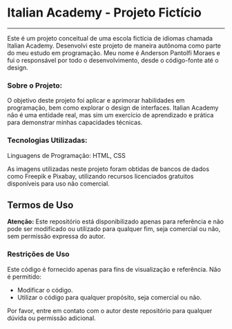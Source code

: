 # Italian Academy - Projeto Fictício
---

Este é um projeto conceitual de uma escola fictícia de idiomas chamada Italian Academy. Desenvolvi este projeto de maneira autônoma como parte do meu estudo em programação. Meu nome é Anderson Pantolfi Moraes e fui o responsável por todo o desenvolvimento, desde o código-fonte até o design.

### Sobre o Projeto:

O objetivo deste projeto foi aplicar e aprimorar habilidades em programação, bem como explorar o design de interfaces. Italian Academy não é uma entidade real, mas sim um exercício de aprendizado e prática para demonstrar minhas capacidades técnicas.

### Tecnologias Utilizadas:

Linguagens de Programação: HTML, CSS

As imagens utilizadas neste projeto foram obtidas de bancos de dados como Freepik e Pixabay, utilizando recursos licenciados gratuitos disponíveis para uso não comercial.

## Termos de Uso

**Atenção:** Este repositório está disponibilizado apenas para referência e não pode ser modificado ou utilizado para qualquer fim, seja comercial ou não, sem permissão expressa do autor.

### Restrições de Uso

Este código é fornecido apenas para fins de visualização e referência. Não é permitido:

- Modificar o código.
- Utilizar o código para qualquer propósito, seja comercial ou não.

Por favor, entre em contato com o autor deste repositório para qualquer dúvida ou permissão adicional.
